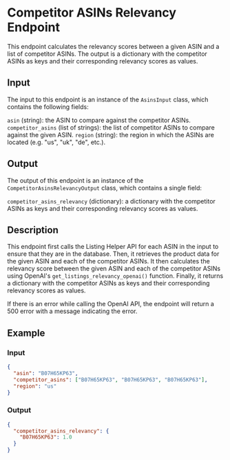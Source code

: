 # Competitor ASINs Relevancy Endpoint

This endpoint calculates the relevancy scores between a given ASIN and a list of competitor ASINs. The output is a dictionary with the competitor ASINs as keys and their corresponding relevancy scores as values.

## Input

The input to this endpoint is an instance of the `AsinsInput` class, which contains the following fields:

`asin` (string): the ASIN to compare against the competitor ASINs.
`competitor_asins` (list of strings): the list of competitor ASINs to compare against the given ASIN.
`region` (string): the region in which the ASINs are located (e.g. "us", "uk", "de", etc.).

## Output

The output of this endpoint is an instance of the `CompetitorAsinsRelevancyOutput` class, which contains a single field:

`competitor_asins_relevancy` (dictionary): a dictionary with the competitor ASINs as keys and their corresponding relevancy scores as values.

## Description

This endpoint first calls the Listing Helper API for each ASIN in the input to ensure that they are in the database. Then, it retrieves the product data for the given ASIN and each of the competitor ASINs. It then calculates the relevancy score between the given ASIN and each of the competitor ASINs using OpenAI's `get_listings_relevancy_openai()` function. Finally, it returns a dictionary with the competitor ASINs as keys and their corresponding relevancy scores as values.

If there is an error while calling the OpenAI API, the endpoint will return a 500 error with a message indicating the error.

## Example

### Input

```json
{
  "asin": "B07H65KP63",
  "competitor_asins": ["B07H65KP63", "B07H65KP63", "B07H65KP63"],
  "region": "us"
}
```

### Output

```json
{
  "competitor_asins_relevancy": {
    "B07H65KP63": 1.0
  }
}
```

